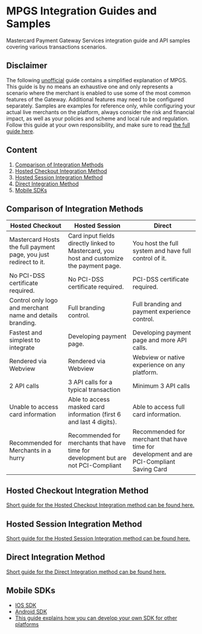 # MPGS Integration Guides and Samples
Mastercard Payment Gateway Services integration guide and API samples covering various transactions scenarios.

## Disclaimer
The following <ins>unofficial</ins> guide contains a simplified explanation of MPGS. This guide is by no means an exhaustive one and only represents a scenario where the merchant is enabled to use some of the most common features of the Gateway. Additional features may need to be configured separately. Samples are examples for reference only, while configuring your actual live merchants on the platform, always consider the risk and financial impact, as well as your policies and scheme and local rule and regulation. Follow this guide at your own responsibility, and make sure to read [the full guide here](https://ap-gateway.mastercard.com/api/documentation/integrationGuidelines/index.html?locale=en_US).

## Content
1. [Comparison of Integration Methods](#Comparison-of-Integration-Methods)
2. [Hosted Checkout Integration Method](#Hosted-Checkout-Integration-Method)
3. [Hosted Session Integration Method](#Hosted-Session-Integration-Method)
4. [Direct Integration Method](#Direct-Integration-Method)
5. [Mobile SDKs](#Mobile-SDKs)

## Comparison of Integration Methods
| Hosted Checkout                                                  | Hosted Session                                                                            | Direct                                                                                    |
|------------------------------------------------------------------|-------------------------------------------------------------------------------------------|-------------------------------------------------------------------------------------------|
| Mastercard Hosts the full payment page, you just redirect to it. | Card input fields directly linked to Mastercard, you host and customize the payment page. | You host the full system and have full control of it.                                     |
| No PCI-DSS certificate required.                                 | No PCI-DSS certificate required.                                                          | PCI-DSS certificate required.                                                             |
| Control only logo and merchant name and details branding.        | Full branding control.                                                                    | Full branding and payment experience control.                                             |
| Fastest and simplest to integrate                                | Developing payment page.                                                                  | Developing payment page and more API calls.                                               |
| Rendered via Webview                                             | Rendered via Webview                                                                      | Webview or native experience on any platform.                                             |
| 2 API calls                                                      | 3 API calls for a typical transaction                                                     | Minimum 3 API calls                                                                       |
| Unable to access card information                                | Able to access masked card information (first 6 and last 4 digits).                       | Able to access full card information.                                                     |
| Recommended for Merchants in a hurry                             | Recommended for merchants that have time for development but are not PCI-Compliant        | Recommended for merchant that have time for development and are PCI-Compliant Saving Card |


## Hosted Checkout Integration Method
[Short guide for the Hosted Checkout Integration method can be found here.](https://github.com/Mastercard-MEA/MPGS-Integration-Guides-and-Samples/blob/main/docs/hosted-checkout.md)

## Hosted Session Integration Method
[Short guide for the Hosted Session Integration method can be found here.](https://github.com/Mastercard-MEA/MPGS-Integration-Guides-and-Samples/blob/main/docs/hosted-session.md)

## Direct Integration Method
[Short guide for the Direct Integration method can be found here.](https://github.com/Mastercard-MEA/MPGS-Integration-Guides-and-Samples/blob/main/docs/direct.md)

## Mobile SDKs
- [IOS SDK](https://github.com/Mastercard-Gateway/gateway-ios-sdk)
- [Android SDK](https://github.com/Mastercard-Gateway/gateway-android-sdk)
- [This guide explains how you can develop your own SDK for other platforms]()

